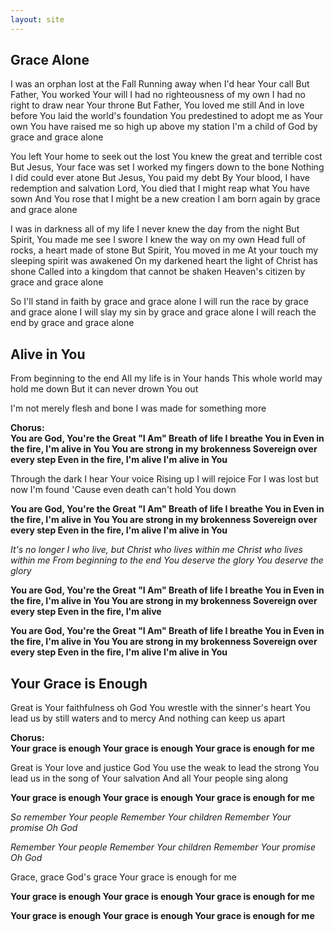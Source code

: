 ```yaml
---
layout: site
---
```


## Grace Alone

I was an orphan lost at the Fall
Running away when I'd hear Your call
But Father, You worked Your will
I had no righteousness of my own
I had no right to draw near Your throne
But Father, You loved me still
And in love before You laid the world's foundation
You predestined to adopt me as Your own
You have raised me so high up above my station
I'm a child of God by grace and grace alone

You left Your home to seek out the lost
You knew the great and terrible cost
But Jesus, Your face was set
I worked my fingers down to the bone
Nothing I did could ever atone
But Jesus, You paid my debt
By Your blood, I have redemption and salvation
Lord, You died that I might reap what You have sown
And You rose that I might be a new creation
I am born again by grace and grace alone

I was in darkness all of my life
I never knew the day from the night
But Spirit, You made me see
I swore I knew the way on my own
Head full of rocks, a heart made of stone
But Spirit, You moved in me
At your touch my sleeping spirit was awakened
On my darkened heart the light of Christ has shone
Called into a kingdom that cannot be shaken
Heaven's citizen by grace and grace alone

So I'll stand in faith by grace and grace alone
I will run the race by grace and grace alone
I will slay my sin by grace and grace alone
I will reach the end by grace and grace alone

## Alive in You

From beginning to the end
All my life is in Your hands
This whole world may hold me down
But it can never drown You out

I'm not merely flesh and bone
I was made for something more

**Chorus:**  
**You are God, You're the Great "I Am"
Breath of life I breathe You in
Even in the fire, I'm alive in You
You are strong in my brokenness
Sovereign over every step
Even in the fire, I'm alive
I'm alive in You**

Through the dark I hear Your voice
Rising up I will rejoice
For I was lost but now I'm found
'Cause even death can't hold You down

**You are God, You're the Great "I Am"
Breath of life I breathe You in
Even in the fire, I'm alive in You
You are strong in my brokenness
Sovereign over every step
Even in the fire, I'm alive
I'm alive in You**

_It's no longer I who live, but Christ who lives within me
Christ who lives within me
From beginning to the end You deserve the glory
You deserve the glory_

**You are God, You're the Great "I Am"
Breath of life I breathe You in
Even in the fire, I'm alive in You
You are strong in my brokenness
Sovereign over every step
Even in the fire, I'm alive**

**You are God, You're the Great "I Am"
Breath of life I breathe You in
Even in the fire, I'm alive in You
You are strong in my brokenness
Sovereign over every step
Even in the fire, I'm alive
I'm alive in You**

## Your Grace is Enough

Great is Your faithfulness oh God
You wrestle with the sinner's heart
You lead us by still waters and to mercy
And nothing can keep us apart

**Chorus:**  
**Your grace is enough
Your grace is enough
Your grace is enough for me**

Great is Your love and justice God
You use the weak to lead the strong
You lead us in the song of Your salvation
And all Your people sing along

**Your grace is enough
Your grace is enough
Your grace is enough for me**

_So remember Your people
Remember Your children
Remember Your promise
Oh God_

_Remember Your people
Remember Your children
Remember Your promise
Oh God_

Grace, grace God's grace
Your grace is enough for me

**Your grace is enough
Your grace is enough
Your grace is enough for me**

**Your grace is enough
Your grace is enough
Your grace is enough for me**
